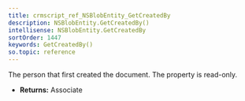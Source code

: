 ```yaml
---
title: crmscript_ref_NSBlobEntity_GetCreatedBy
description: NSBlobEntity.GetCreatedBy()
intellisense: NSBlobEntity.GetCreatedBy
sortOrder: 1447
keywords: GetCreatedBy()
so.topic: reference
---
```



The person that first created the document. The property is read-only.



* **Returns:** Associate


